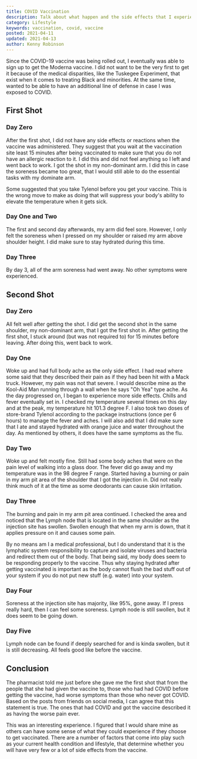 ```yaml
---
title: COVID Vaccination
description: Talk about what happen and the side effects that I experienced after getting the COVID vaccination
category: Lifestyle
keywords: vaccination, covid, vaccine
posted: 2021-04-11
updated: 2021-04-13
author: Kenny Robinson
---
```


Since the COVID-19 vaccine was being rolled out, I eventually was able to sign up to get the Moderna vaccine.
I did not want to be the very first to get it because of the medical disparities, like the Tuskegee
Experiment, that exist when it comes to treating Black and minorities.
At the same time, wanted to be able to have an additional line of
defense in case I was exposed to COVID.

## First Shot

### Day Zero

After the first shot, I did not have any side effects or reactions when the vaccine was administered.
They suggest that you wait at the vaccination site least 15 minutes after being vaccinated to make
sure that you do not have an allergic reaction to it. I did this and did not feel anything so I left
and went back to work. I got the shot in my non-dominant arm. I did this in case the soreness became
too great, that I would still able to do the essential tasks with my dominate arm.

Some suggested that you take Tylenol before you get your vaccine. This is the wrong move to make as doing
that will suppress your body's ability to elevate the temperature when it gets sick.

### Day One and Two

The first and second day afterwards, my arm did feel sore. However, I only felt the soreness when I
pressed on my shoulder or raised my arm above shoulder height. I did make sure to stay hydrated during
this time.

### Day Three

By day 3, all of the arm soreness had went away. No other symptoms were experienced.

## Second Shot

### Day Zero

All felt well after getting the shot.
I did get the second shot in the same shoulder, my non-dominant arm, that I got the first shot in.
After getting the first shot, I stuck around (but was not required to) for
15 minutes before leaving. After doing this, went back to work.

### Day One

Woke up and had full body ache as the only side effect.
I had read where some said that they described their pain as if they had
been hit with a Mack truck. However, my pain was not that severe. I would describe mine as the Kool-Aid Man
running through a wall when he says "Oh Yea" type ache. As the day progressed on, I began to
experience more side effects. Chills and fever eventually set in. I checked my temperature
several times on this day and at the peak, my temperature hit 101.3 degree F. I also took two doses
of store-brand Tylenol according to the package instructions (once per 6 hours) to manage the
fever and aches. I will also add that I did make sure that I ate and stayed hydrated with orange
juice and water throughout the day.
As mentioned by others, it does have the same symptoms as the flu.

### Day Two

Woke up and felt mostly fine. Still had some body aches that were on the pain level of walking
into a glass door. The fever did go away and my temperature was in the 98 degree F range. Started having a
burning or pain in my arm pit area of the shoulder that I got the injection in.
Did not really think much of it at the time as some deodorants can cause skin irritation.

### Day Three

The burning and pain in my arm pit area continued. I checked the area and
noticed that the Lymph node that is located in the same shoulder as the injection site has swollen.
Swollen enough that when my arm is down, that it applies pressure on it and causes some pain.

By no means am I a medical professional, but I do understand that it is the lymphatic system responsibility
to capture and isolate viruses and bacteria and redirect them out of the body. That being said,
my body does seem to be responding properly to the vaccine. Thus why staying hydrated after getting
vaccinated is important as the body cannot flush the bad stuff out of your system if you do not
put new stuff (e.g. water) into your system.

### Day Four

Soreness at the injection site has majority, like 95%, gone away. If I press really hard, then I can feel
some soreness. Lymph node is still swollen, but it does seem to be going down.

### Day Five

Lymph node can be found if deeply searched for and is kinda swollen, but it is still decreasing. All feels
good like before the vaccine.

## Conclusion

The pharmacist told me just before she gave me the first shot that from the people that she had
given the vaccine to, those who had had COVID before getting the vaccine, had worse symptoms than those
who never got COVID. Based on the posts from friends on social media, I can agree that this statement
is true. The ones that had COVID and got the vaccine described it as having the worse pain ever.

This was an interesting experience. I figured that I would share mine as others can have some sense
of what they could experience if they choose to get vaccinated. There are a number of factors that come
into play such as your current health condition and lifestyle, that determine whether you will have very
few or a lot of side effects from the vaccine.

